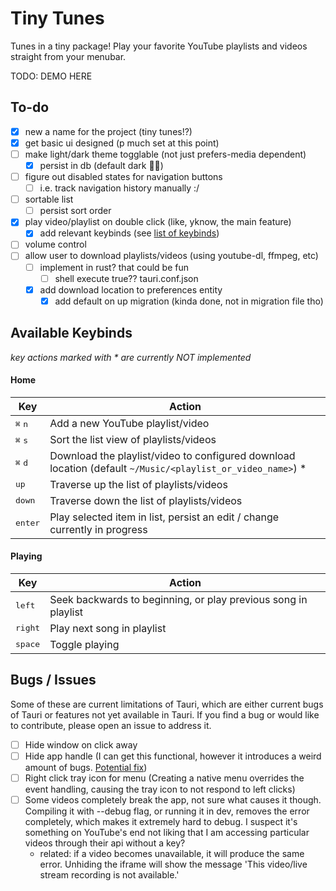 # Tiny Tunes

Tunes in a tiny package! Play your favorite YouTube playlists and videos straight from your menubar.

TODO: DEMO HERE

## To-do

- [x] new a name for the project (tiny tunes!?)
- [x] get basic ui designed (p much set at this point)
- [ ] make light/dark theme togglable (not just prefers-media dependent)
  - [x] persist in db (default dark 🤷‍♂️)
- [ ] figure out disabled states for navigation buttons
  - [ ] i.e. track navigation history manually :/
- [ ] sortable list
  - [ ] persist sort order
- [x] play video/playlist on double click (like, yknow, the main feature)
  - [x] add relevant keybinds (see [list of keybinds](#available-keybinds))
- [ ] volume control
- [ ] allow user to download playlists/videos (using youtube-dl, ffmpeg, etc)
  - [ ] implement in rust? that could be fun
    - [ ] shell execute true?? tauri.conf.json
  - [x] add download location to preferences entity
    - [x] add default on up migration (kinda done, not in migration file tho)

## Available Keybinds

_key actions marked with \* are currently NOT implemented_

#### Home

| Key                       | Action                                                                                                      |
| ------------------------- | ----------------------------------------------------------------------------------------------------------- |
| <kbd>⌘</kbd> <kbd>n</kbd> | Add a new YouTube playlist/video                                                                            |
| <kbd>⌘</kbd> <kbd>s</kbd> | Sort the list view of playlists/videos                                                                      |
| <kbd>⌘</kbd> <kbd>d</kbd> | Download the playlist/video to configured download location (default `~/Music/<playlist_or_video_name>`) \* |
| <kbd>up</kbd>             | Traverse up the list of playlists/videos                                                                    |
| <kbd>down</kbd>           | Traverse down the list of playlists/videos                                                                  |
| <kbd>enter</kbd>          | Play selected item in list, persist an edit / change currently in progress                                  |

#### Playing

| Key              | Action                                                         |
| ---------------- | -------------------------------------------------------------- |
| <kbd>left</kbd>  | Seek backwards to beginning, or play previous song in playlist |
| <kbd>right</kbd> | Play next song in playlist                                     |
| <kbd>space</kbd> | Toggle playing                                                 |

## Bugs / Issues

Some of these are current limitations of Tauri, which are either current bugs of Tauri or features not yet available in Tauri. If you find a bug or would like to contribute, please open an issue to address it.

- [ ] Hide window on click away
- [ ] Hide app handle (I can get this functional, however it introduces a weird amount of bugs. [Potential fix](https://github.com/tauri-apps/tauri/pull/2825))
- [ ] Right click tray icon for menu (Creating a native menu overrides the event handling, causing the tray icon to not respond to left clicks)
- [ ] Some videos completely break the app, not sure what causes it though. Compiling it with --debug flag, or running it in dev, removes the error completely, which makes it extremely hard to debug. I suspect it's something on YouTube's end not liking that I am accessing particular videos through their api without a key?
  - related: if a video becomes unavailable, it will produce the same error. Unhiding the iframe will show the message 'This video/live stream recording is not available.'
